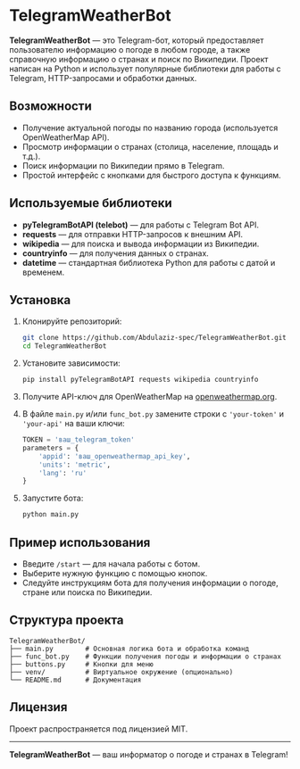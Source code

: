 # TelegramWeatherBot

**TelegramWeatherBot** — это Telegram-бот, который предоставляет пользователю информацию о погоде в любом городе, а также справочную информацию о странах и поиск по Википедии. Проект написан на Python и использует популярные библиотеки для работы с Telegram, HTTP-запросами и обработки данных.

## Возможности

- Получение актуальной погоды по названию города (используется OpenWeatherMap API).
- Просмотр информации о странах (столица, население, площадь и т.д.).
- Поиск информации по Википедии прямо в Telegram.
- Простой интерфейс с кнопками для быстрого доступа к функциям.

## Используемые библиотеки

- **pyTelegramBotAPI (telebot)** — для работы с Telegram Bot API.
- **requests** — для отправки HTTP-запросов к внешним API.
- **wikipedia** — для поиска и вывода информации из Википедии.
- **countryinfo** — для получения данных о странах.
- **datetime** — стандартная библиотека Python для работы с датой и временем.

## Установка

1. Клонируйте репозиторий:
   ```bash
   git clone https://github.com/Abdulaziz-spec/TelegramWeatherBot.git
   cd TelegramWeatherBot
   ```

2. Установите зависимости:
   ```bash
   pip install pyTelegramBotAPI requests wikipedia countryinfo
   ```

3. Получите API-ключ для OpenWeatherMap на [openweathermap.org](https://openweathermap.org/api).

4. В файле `main.py` и/или `func_bot.py` замените строки с `'your-token'` и `'your-api'` на ваши ключи:
   ```python
   TOKEN = 'ваш_telegram_token'
   parameters = {
       'appid': 'ваш_openweathermap_api_key',
       'units': 'metric',
       'lang': 'ru'
   }
   ```

5. Запустите бота:
   ```bash
   python main.py
   ```

## Пример использования

- Введите `/start` — для начала работы с ботом.
- Выберите нужную функцию с помощью кнопок.
- Следуйте инструкциям бота для получения информации о погоде, стране или поиска по Википедии.

## Структура проекта

```
TelegramWeatherBot/
├── main.py        # Основная логика бота и обработка команд
├── func_bot.py    # Функции получения погоды и информации о странах
├── buttons.py     # Кнопки для меню
├── venv/          # Виртуальное окружение (опционально)
└── README.md      # Документация
```

## Лицензия

Проект распространяется под лицензией MIT.

---

**TelegramWeatherBot** — ваш информатор о погоде и странах в Telegram!

